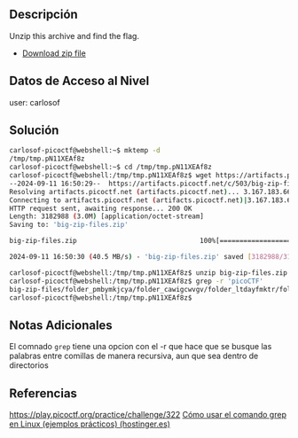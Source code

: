 ## Descripción 
Unzip this archive and find the flag.

- [Download zip file](https://artifacts.picoctf.net/c/503/big-zip-files.zip)
## Datos de Acceso al Nivel
user: carlosof

## Solución
```bash
carlosof-picoctf@webshell:~$ mktemp -d
/tmp/tmp.pN11XEAf8z
carlosof-picoctf@webshell:~$ cd /tmp/tmp.pN11XEAf8z
carlosof-picoctf@webshell:/tmp/tmp.pN11XEAf8z$ wget https://artifacts.picoctf.net/c/503/big-zip-files.zip
--2024-09-11 16:50:29--  https://artifacts.picoctf.net/c/503/big-zip-files.zip
Resolving artifacts.picoctf.net (artifacts.picoctf.net)... 3.167.183.66, 3.167.183.29, 3.167.183.84, ...
Connecting to artifacts.picoctf.net (artifacts.picoctf.net)|3.167.183.66|:443... connected.
HTTP request sent, awaiting response... 200 OK
Length: 3182988 (3.0M) [application/octet-stream]
Saving to: 'big-zip-files.zip'

big-zip-files.zip                               100%[======================================================================================================>]   3.04M  --.-KB/s    in 0.07s   

2024-09-11 16:50:30 (40.5 MB/s) - 'big-zip-files.zip' saved [3182988/3182988]

carlosof-picoctf@webshell:/tmp/tmp.pN11XEAf8z$ unzip big-zip-files.zip 
carlosof-picoctf@webshell:/tmp/tmp.pN11XEAf8z$ grep -r 'picoCTF'
big-zip-files/folder_pmbymkjcya/folder_cawigcwvgv/folder_ltdayfmktr/folder_fnpfclfyee/whzxrpivpqld.txt:information on the record will last a billion years. Genes and brains and books encode picoCTF{gr3p_15_m4g1c_ef8790dc}
carlosof-picoctf@webshell:/tmp/tmp.pN11XEAf8z$ 
```

## Notas Adicionales
El comnado `grep` tiene una opcion con el -r que hace que se busque las palabras entre comillas de manera recursiva, aun que sea dentro de directorios

## Referencias 
https://play.picoctf.org/practice/challenge/322
[Cómo usar el comando grep en Linux (ejemplos prácticos) (hostinger.es)](https://www.hostinger.es/tutoriales/comando-grep-linux)